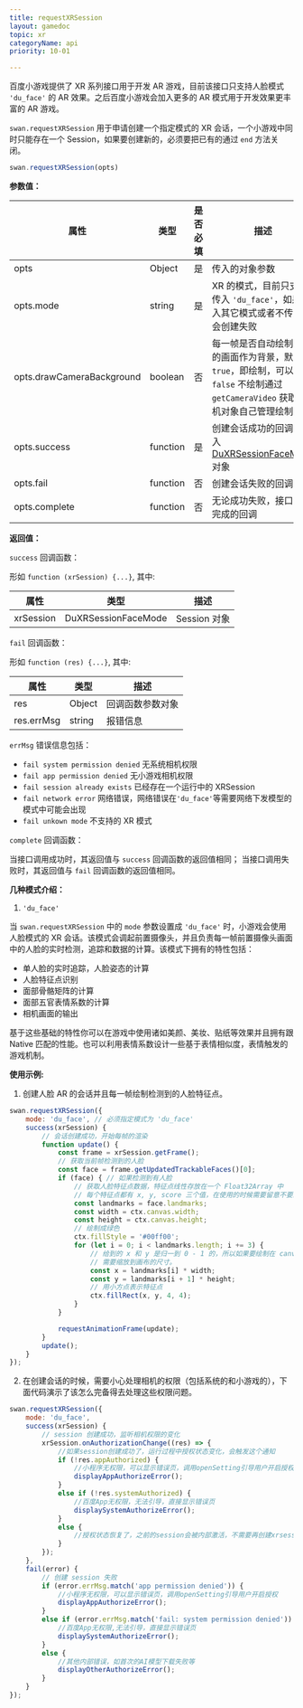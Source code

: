 ```yaml
---
title: requestXRSession
layout: gamedoc
topic: xr
categoryName: api
priority: 10-01

---
```


  <!-- > 从 [基础库 1.6.1](/game/tutorials/version/releaseLog) 开始支持 -->

百度小游戏提供了 XR 系列接口用于开发 AR 游戏，目前该接口只支持人脸模式 `'du_face'` 的 AR 效果。之后百度小游戏会加入更多的 AR 模式用于开发效果更丰富的 AR 游戏。

`swan.requestXRSession` 用于申请创建一个指定模式的 XR 会话，一个小游戏中同时只能存在一个 Session，如果要创建新的，必须要把已有的通过 `end` 方法关闭。

```js
swan.requestXRSession(opts)
```

 **参数值：**

 |属性|类型|是否必填|描述|
|-|-|-|-|
|opts|Object|是|传入的对象参数|
|opts.mode|string|是| XR 的模式，目前只支持传入 `'du_face'`，如果传入其它模式或者不传入则会创建失败 |
|opts.drawCameraBackground|boolean|否| 每一帧是否自动绘制相机的画面作为背景，默认为 `true`，即绘制，可以选择 `false` 不绘制通过 `getCameraVideo` 获取相机对象自己管理绘制。 |
|opts.success|function|是| 创建会话成功的回调，传入 [DuXRSessionFaceMode](/game/api/xr/DuXRSessionFaceMode) 对象 |
|opts.fail|function|否| 创建会话失败的回调 |
|opts.complete|function|否| 无论成功失败，接口调用完成的回调 |

 **返回值：**

`success` 回调函数：

形如 `function (xrSession) {...}`, 其中:

|属性|类型|描述|
|-|-|-|
|xrSession|DuXRSessionFaceMode|Session 对象|


`fail` 回调函数：

形如 `function (res) {...}`, 其中:

|属性|类型|描述|
|-|-|-|
|res|Object|回调函数参数对象|
|res.errMsg|string|报错信息|

`errMsg` 错误信息包括：

+ `fail system permission denied`
    无系统相机权限
+ `fail app permission denied`
    无小游戏相机权限
+ `fail session already exists`
    已经存在一个运行中的 XRSession
+ `fail network error`
    网络错误，网络错误在`'du_face'`等需要网络下发模型的模式中可能会出现
+ `fail unkown mode`
    不支持的 XR 模式


`complete` 回调函数：

当接口调用成功时，其返回值与 `success` 回调函数的返回值相同；
当接口调用失败时，其返回值与 `fail` 回调函数的返回值相同。

**几种模式介绍：**

1. `'du_face'`

当 `swan.requestXRSession` 中的 `mode` 参数设置成 `'du_face'` 时，小游戏会使用人脸模式的 XR 会话。该模式会调起前置摄像头，并且负责每一帧前置摄像头画面中的人脸的实时检测，追踪和数据的计算。该模式下拥有的特性包括：

+ 单人脸的实时追踪，人脸姿态的计算
+ 人脸特征点识别
+ 面部骨骼矩阵的计算
+ 面部五官表情系数的计算
+ 相机画面的输出

基于这些基础的特性你可以在游戏中使用诸如美颜、美妆、贴纸等效果并且拥有跟 Native 匹配的性能。也可以利用表情系数设计一些基于表情相似度，表情触发的游戏机制。


**使用示例:**

1. 创建人脸 AR 的会话并且每一帧绘制检测到的人脸特征点。

```js
swan.requestXRSession({
    mode: 'du_face', // 必须指定模式为 'du_face'
    success(xrSession) {
        // 会话创建成功，开始每帧的渲染
        function update() {
            const frame = xrSession.getFrame();
            // 获取当前帧检测到的人脸
            const face = frame.getUpdatedTrackableFaces()[0];
            if (face) { // 如果检测到有人脸
                // 获取人脸特征点数据，特征点线性存放在一个 Float32Array 中
                // 每个特征点都有 x, y, score 三个值，在使用的时候需要留意不要忘记处理 score
                const landmarks = face.landmarks;
                const width = ctx.canvas.width;
                const height = ctx.canvas.height;
                // 绘制成绿色
                ctx.fillStyle = '#00ff00';
                for (let i = 0; i < landmarks.length; i += 3) {
                    // 给到的 x 和 y 是归一到 0 - 1 的，所以如果要绘制在 canvas 上
                    // 需要缩放到画布的尺寸。
                    const x = landmarks[i] * width;
                    const y = landmarks[i + 1] * height;
                    // 用小方点表示特征点
                    ctx.fillRect(x, y, 4, 4);
                }
            }

            requestAnimationFrame(update);
        }
        update();
    }
});
```

2. 在创建会话的时候，需要小心处理相机的权限（包括系统的和小游戏的），下面代码演示了该怎么完备得去处理这些权限问题。


```js
swan.requestXRSession({
    mode: 'du_face',
    success(xrSession) {
        // session 创建成功，监听相机权限的变化
        xrSession.onAuthorizationChange((res) => {
            //如果session创建成功了，运行过程中授权状态变化，会触发这个通知
            if (!res.appAuthorized) {
                //小程序无权限，可以显示错误页，调用openSetting引导用户开启授权
                displayAppAuthorizeError();
            }
            else if (!res.systemAuthorized) {
                //百度App无权限，无法引导，直接显示错误页
                displaySystemAuthorizeError();
            }
            else {
                //授权状态恢复了，之前的session会被内部激活，不需要再创建xrsession。什么都不做即可
            }
        });
    },
    fail(error) {
        // 创建 session 失败
        if (error.errMsg.match('app permission denied')) {
            //小程序无权限，可以显示错误页，调用openSetting引导用户开启授权
            displayAppAuthorizeError();
        }
        else if (error.errMsg.match('fail: system permission denied')) {
            //百度App无权限,无法引导，直接显示错误页
            displaySystemAuthorizeError();
        }
        else {
            //其他内部错误，如首次的AI模型下载失败等
            displayOtherAuthorizeError();
        }
    }
});
```